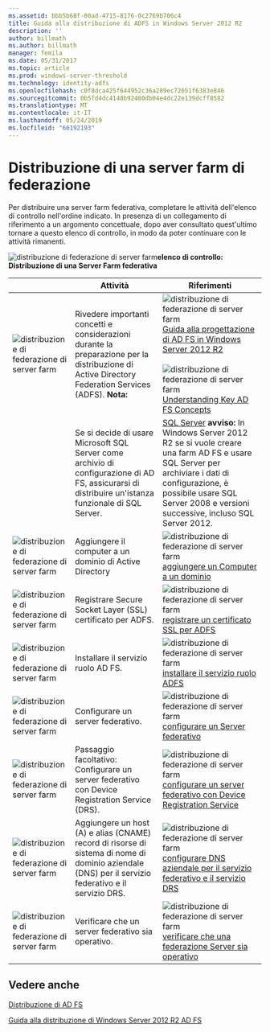 ```yaml
---
ms.assetid: bbb5b68f-00ad-4715-8176-0c2769b706c4
title: Guida alla distribuzione di ADFS in Windows Server 2012 R2
description: ''
author: billmath
ms.author: billmath
manager: femila
ms.date: 05/31/2017
ms.topic: article
ms.prod: windows-server-threshold
ms.technology: identity-adfs
ms.openlocfilehash: c0f8dca425f644952c36a289ec72651f6383e846
ms.sourcegitcommit: 0b5fd4dc4148b92480db04e4dc22e139dcff8582
ms.translationtype: MT
ms.contentlocale: it-IT
ms.lasthandoff: 05/24/2019
ms.locfileid: "66192193"
---
```

# <a name="deploying-a-federation-server-farm"></a>Distribuzione di una server farm di federazione


Per distribuire una server farm federativa, completare le attività dell'elenco di controllo nell'ordine indicato. In presenza di un collegamento di riferimento a un argomento concettuale, dopo aver consultato quest'ultimo tornare a questo elenco di controllo, in modo da poter continuare con le attività rimanenti.  
  
![distribuzione di federazione di server farm](media/2b05dce3-938f-4168-9b8f-1f4398cbdb9b.gif)**elenco di controllo: Distribuzione di una Server Farm federativa**  
  
||Attività|Riferimenti|  
|-|--------|-------------|  
|![distribuzione di federazione di server farm](media/icon_checkboxo.gif)|Rivedere importanti concetti e considerazioni durante la preparazione per la distribuzione di Active Directory Federation Services \(ADFS\). **Nota:**|![distribuzione di federazione di server farm](media/faa393df-4856-4431-9eda-4f4e5be72a90.gif)[Guida alla progettazione di AD FS in Windows Server 2012 R2](../../ad-fs/design/AD-FS-Design-Guide-in-Windows-Server-2012-R2.md)<br /><br />![distribuzione di federazione di server farm](media/faa393df-4856-4431-9eda-4f4e5be72a90.gif)[Understanding Key AD FS Concepts](../../ad-fs/technical-reference/Understanding-Key-AD-FS-Concepts.md)|  
||Se si decide di usare Microsoft SQL Server come archivio di configurazione di AD FS, assicurarsi di distribuire un'istanza funzionale di SQL Server.|[SQL Server](https://technet.microsoft.com/sqlserver) **avviso:** In Windows Server 2012 R2 se si vuole creare una farm AD FS e usare SQL Server per archiviare i dati di configurazione, è possibile usare SQL Server 2008 e versioni successive, incluso SQL Server 2012.|  
|![distribuzione di federazione di server farm](media/icon_checkboxo.gif)|Aggiungere il computer a un dominio di Active Directory|![distribuzione di federazione di server farm](media/faa393df-4856-4431-9eda-4f4e5be72a90.gif)[aggiungere un Computer a un dominio](Join-a-Computer-to-a-Domain.md)|  
|![distribuzione di federazione di server farm](media/icon_checkboxo.gif)|Registrare Secure Socket Layer \(SSL\) certificato per ADFS.|![distribuzione di federazione di server farm](media/bc6cea1a-1c6c-4124-8c8f-1df5adfe8c88.gif)[registrare un certificato SSL per ADFS](Enroll-an-SSL-Certificate-for-AD-FS.md)|  
|![distribuzione di federazione di server farm](media/icon_checkboxo.gif)|Installare il servizio ruolo AD FS.|![distribuzione di federazione di server farm](media/bc6cea1a-1c6c-4124-8c8f-1df5adfe8c88.gif)[installare il servizio ruolo ADFS](Install-the-AD-FS-Role-Service.md)|  
|![distribuzione di federazione di server farm](media/icon_checkboxo.gif)|Configurare un server federativo.|![distribuzione di federazione di server farm](media/bc6cea1a-1c6c-4124-8c8f-1df5adfe8c88.gif)[configurare un Server federativo](Configure-a-Federation-Server.md)|  
|![distribuzione di federazione di server farm](media/icon_checkboxo.gif)|Passaggio facoltativo: Configurare un server federativo con Device Registration Service \(DRS\).|![distribuzione di federazione di server farm](media/faa393df-4856-4431-9eda-4f4e5be72a90.gif)[configurare un server federativo con Device Registration Service](Configure-a-federation-server-with-Device-Registration-Service.md)|  
|![distribuzione di federazione di server farm](media/icon_checkboxo.gif)|Aggiungere un host \(A\) e alias \(CNAME\) record di risorse di sistema di nome di dominio aziendale \(DNS\) per il servizio federativo e il servizio DRS.|![distribuzione di federazione di server farm](media/faa393df-4856-4431-9eda-4f4e5be72a90.gif)[configurare DNS aziendale per il servizio federativo e il servizio DRS](Configure-Corporate-DNS-for-the-Federation-Service-and-DRS.md)|  
|![distribuzione di federazione di server farm](media/icon_checkboxo.gif)|Verificare che un server federativo sia operativo.|![distribuzione di federazione di server farm](media/faa393df-4856-4431-9eda-4f4e5be72a90.gif)[verificare che una federazione Server sia operativo](Verify-That-a-Federation-Server-Is-Operational.md)|  
  

## <a name="see-also"></a>Vedere anche  
[Distribuzione di AD FS](../../ad-fs/AD-FS-Deployment.md)  

[Guida alla distribuzione di Windows Server 2012 R2 AD FS](../../ad-fs/deployment/Windows-Server-2012-R2-AD-FS-Deployment-Guide.md)  
  

